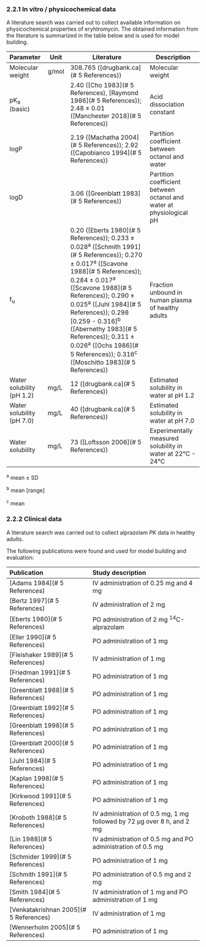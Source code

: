 ### 2.2.1	In vitro / physicochemical data

A literature search was carried out to collect available information on physicochemical properties of eryhtromycin. The obtained information from the literature is summarized in the table below and is used for model building.

| **Parameter**             | **Unit** | **Literature**                                               | **Description**                                              |
| :------------------------ | -------- | ------------------------------------------------------------ | ------------------------------------------------------------ |
| Molecular weight          | g/mol    | 308.765 ([drugbank.ca](# 5 References))                      | Molecular weight                                             |
| pK<sub>a</sub> (basic)    |          | 2.40 ([Cho 1983](# 5 References), [Raymond 1986](# 5 References)); 2.48 ± 0.01 ([Manchester 2018](# 5 References)) | Acid dissociation constant                                   |
| logP                      |          | 2.19 ([Machatha 2004](# 5 References)); 2.92 ([Capobianco 1994](# 5 References)) | Partition coefficient between octanol and water              |
| logD                      |          | 3.06 ([Greenblatt 1983](# 5 References))                     | Partition coefficient between octanol and water at physiological pH |
| f<sub>u</sub>             |          | 0.20 ([Eberts 1980](# 5 References)); 0.233 ± 0.028<sup>a</sup> ([Schmith 1991](# 5 References)); 0.270 ± 0.017<sup>a</sup> ([Scavone 1988](# 5 References)); 0.284 ± 0.017<sup>a</sup> ([Scavone 1988](# 5 References)); 0.290 ± 0.025<sup>a</sup> ([Juhl 1984](# 5 References)); 0.298 [0.259 - 0.316]<sup>b</sup> ([Abernethy 1983](# 5 References)); 0.311 ± 0.026<sup>a</sup> ([Ochs 1986](# 5 References)); 0.316<sup>c</sup> ([Moschitto 1983](# 5 References)) | Fraction unbound in human plasma of healthy adults           |
| Water solubility (pH 1.2) | mg/L     | 12 ([drugbank.ca](# 5 References))                           | Estimated solubility in water at pH 1.2                      |
| Water solubility (pH 7.0) | mg/L     | 40 ([drugbank.ca](# 5 References))                           | Estimated solubility in water at pH 7.0                      |
| Water solubility          | mg/L     | 73 ([Loftsson 2006](# 5 References))                         | Experimentally measured solubility in water at 22°C - 24°C   |

<sup>a</sup> mean ± SD

<sup>b</sup> mean [range]

<sup>c</sup> mean

### 2.2.2	Clinical data

A literature search was carried out to collect alprazolam PK data in healthy adults. 

The following publications were found and used for model building and evaluation:

| Publication                            | Study description                                            |
| :------------------------------------- | :----------------------------------------------------------- |
| [Adams 1984](# 5 References)           | IV administration of 0.25 mg and 4 mg                        |
| [Bertz 1997](# 5 References)           | IV administration of 2 mg                                    |
| [Eberts 1980](# 5 References)          | PO administration of 2 mg <sup>14</sup>C-alprazolam          |
| [Eller 1990](# 5 References)           | PO administration of 1 mg                                    |
| [Fleishaker 1989](# 5 References)      | IV administration of 1 mg                                    |
| [Friedman 1991](# 5 References)        | PO administration of 1 mg                                    |
| [Greenblatt 1988](# 5 References)      | PO administration of 1 mg                                    |
| [Greenblatt 1992](# 5 References)      | PO administration of 1 mg                                    |
| [Greenblatt 1998](# 5 References)      | PO administration of 1 mg                                    |
| [Greenblatt 2000](# 5 References)      | PO administration of 1 mg                                    |
| [Juhl 1984](# 5 References)            | PO administration of 1 mg                                    |
| [Kaplan 1998](# 5 References)          | PO administration of 1 mg                                    |
| [Kirkwood 1991](# 5 References)        | PO administration of 1 mg                                    |
| [Kroboth 1988](# 5 References)         | IV administration of 0.5 mg, 1 mg followed by 72 µg over 8 h, and 2 mg |
| [Lin 1988](# 5 References)             | IV administration of 0.5 mg and PO administration of 0.5 mg  |
| [Schmider 1999](# 5 References)        | PO administration of 1 mg                                    |
| [Schmith 1991](# 5 References)         | PO administration of 0.5 mg and 2 mg                         |
| [Smith 1984](# 5 References)           | IV administration of 1 mg and PO administration of 1 mg      |
| [Venkatakrishnan 2005](# 5 References) | IV administration of 1 mg                                    |
| [Wennerholm 2005](# 5 References)      | PO administration of 1 mg                                    |

